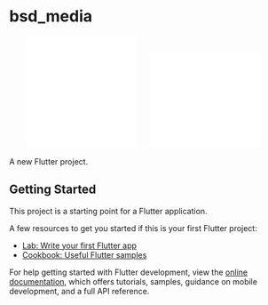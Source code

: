# bsd_media

<p align="center">
  <img src="assets/logo-bsd-media.png" alt="BSD Media Logo" width="200" style="margin-right: 20px;"/>
  <img src="assets/logo-blp.png" alt="BSD Media Logo" width="200" style="margin-right: 20px;"/>
</p>



A new Flutter project.

## Getting Started

This project is a starting point for a Flutter application.

A few resources to get you started if this is your first Flutter project:

- [Lab: Write your first Flutter app](https://docs.flutter.dev/get-started/codelab)
- [Cookbook: Useful Flutter samples](https://docs.flutter.dev/cookbook)

For help getting started with Flutter development, view the
[online documentation](https://docs.flutter.dev/), which offers tutorials,
samples, guidance on mobile development, and a full API reference.
